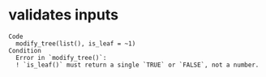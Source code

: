 # validates inputs

    Code
      modify_tree(list(), is_leaf = ~1)
    Condition
      Error in `modify_tree()`:
      ! `is_leaf()` must return a single `TRUE` or `FALSE`, not a number.

